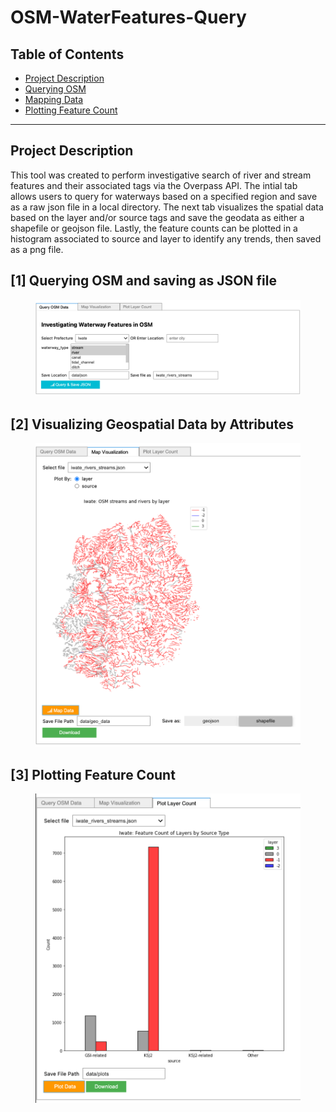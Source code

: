 # OSM-WaterFeatures-Query

## Table of Contents  
- [Project Description](#project-description)  
- [Querying OSM](#[1]-querying-osm-and-saving-as-json-file)  
- [Mapping Data](#[2]-visualizing-geospatial-data-by-attributes)  
- [Plotting Feature Count](#[3]-plotting-feature-count)  

___


## Project Description

This tool was created to perform investigative search of river and stream features and their associated tags via the Overpass API. The intial tab allows users to query for waterways based on a specified region and save as a raw json file in a local directory. The next tab visualizes the spatial data based on the layer and/or source tags and save the geodata as either a shapefile or geojson file. Lastly, the feature counts can be plotted in a histogram associated to source and layer to identify any trends, then saved as a png file. 

## [1] Querying OSM and saving as JSON file
<figure class="image">
  <img src="./docs/assets/tab1.png">
</figure>

## [2] Visualizing Geospatial Data by Attributes
<figure class="image">
  <img src="./docs/assets/tab2.png">
</figure>

## [3] Plotting Feature Count
<figure class="image">
  <img src="./docs/assets/tab3.png">
</figure>
